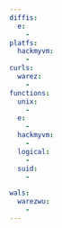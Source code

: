 ```yaml
---
diffis:
  e:
    -
platfs:
  hackmyvm:
    -
curls:
  warez:
    -
functions:
  unix:
    -
  e:
    -
  hackmyvm:
    -
  logical:
    -
  suid:
    -

wals:
  warezwu:
    -
---
```

